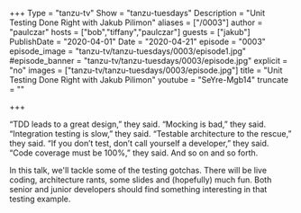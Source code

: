 +++
Type = "tanzu-tv"
Show = "tanzu-tuesdays"
Description = "Unit Testing Done Right with Jakub Pilimon"
aliases = ["/0003"]
author = "paulczar"
hosts = ["bob","tiffany","paulczar"]
guests = ["jakub"]
PublishDate = "2020-04-01"
Date = "2020-04-21"
episode = "0003"
episode_image = "tanzu-tv/tanzu-tuesdays/0003/episode1.jpg"
#episode_banner = "tanzu-tv/tanzu-tuesdays/0003/episode.jpg"
explicit = "no"
images = ["tanzu-tv/tanzu-tuesdays/0003/episode.jpg"]
title = "Unit Testing Done Right with Jakub Pilimon"
youtube = "SeYre-Mgb14"
truncate = ""

+++

“TDD leads to a great design,” they said. “Mocking is bad,” they said. “Integration testing is slow,” they said. “Testable architecture to the rescue,” they said. “If you don’t test, don’t call yourself a developer,” they said. “Code coverage must be 100%,” they said. And so on and so forth.

In this talk, we'll tackle some of the testing gotchas. There will be live coding, architecture rants, some slides and (hopefully) much fun. Both senior and junior developers should find something interesting in that testing example.